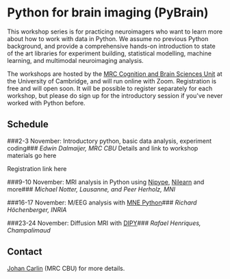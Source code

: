 # Python for brain imaging (PyBrain)
This workshop series is for practicing neuroimagers who want to learn more about how to
work with data in Python. We assume no previous Python background, and provide a
comprehensive hands-on introduction to state of the art libraries for experiment
building, statistical modelling, machine learning, and multimodal neuroimaging analysis.

The workshops are hosted by the [MRC Cognition and Brain Sciences
Unit](https://www.mrc-cbu.cam.ac.uk/) at the University of Cambridge, and will run
online with Zoom. Registration is free and will open soon. It will be possible to
register separately for each workshop, but please do sign up for the introductory
session if you've never worked with Python before.
 
## Schedule

###2-3 November: Introductory python, basic data analysis, experiment coding###
*Edwin Dalmaijer, MRC CBU*
Details and link to workshop materials go here

Registration link here

###9-10 November: MRI analysis in Python using
[Nipype](https://nipype.readthedocs.io/en/latest/),
[Nilearn](https://nilearn.github.io/) and more###
*Michael Notter, Lausanne, and Peer Herholz, MNI*

###16-17 November: M/EEG analysis with [MNE Python](https://mne.tools/stable/index.html)###
*Richard Höchenberger, INRIA*

###23-24 November: Diffusion MRI with [DIPY](https://dipy.org/)###
*Rafael Henriques, Champalimaud*

## Contact
[Johan Carlin](http://www.mrc-cbu.cam.ac.uk/people/Johan.Carlin/) (MRC CBU) for more details.
